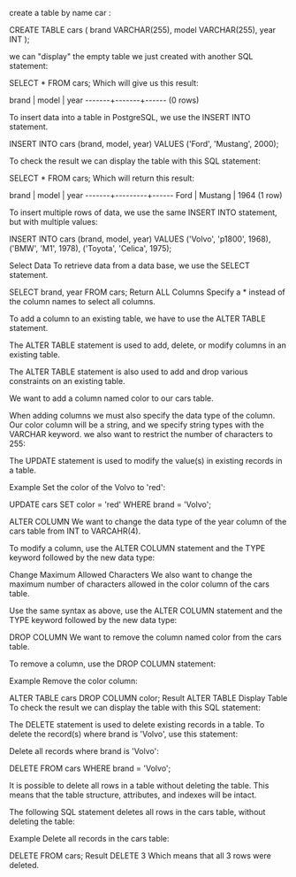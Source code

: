 create a table by name car : 

CREATE TABLE cars (
  brand VARCHAR(255),
  model VARCHAR(255),
  year INT
);

we can "display" the empty table we just created with another SQL statement:

SELECT * FROM cars;
Which will give us this result:

 brand | model | year
-------+-------+------
(0 rows)


To insert data into a table in PostgreSQL, we use the INSERT INTO statement.

INSERT INTO cars (brand, model, year)
VALUES ('Ford', 'Mustang', 2000);

To check the result we can display the table with this SQL statement:

SELECT * FROM cars;
Which will return this result:

 brand |  model  | year
-------+---------+------
 Ford  | Mustang | 1964
(1 row)

To insert multiple rows of data, we use the same INSERT INTO statement, but with multiple values:

INSERT INTO cars (brand, model, year)
VALUES
  ('Volvo', 'p1800', 1968),
  ('BMW', 'M1', 1978),
  ('Toyota', 'Celica', 1975);

Select Data
To retrieve data from a data base, we use the SELECT statement.

SELECT brand, year FROM cars;
Return ALL Columns
Specify a * instead of the column names to select all columns.

To add a column to an existing table, we have to use the ALTER TABLE statement.

The ALTER TABLE statement is used to add, delete, or modify columns in an existing table.

The ALTER TABLE statement is also used to add and drop various constraints on an existing table.

We want to add a column named color to our cars table.

When adding columns we must also specify the data type of the column. Our color column will be a string, and we specify string types with the VARCHAR keyword. we also want to restrict the number of characters to 255:

The UPDATE statement is used to modify the value(s) in existing records in a table.

Example
Set the color of the Volvo to 'red':

UPDATE cars
SET color = 'red'
WHERE brand = 'Volvo';

ALTER COLUMN
We want to change the data type of the year column of the cars table from INT to VARCAHR(4).

To modify a column, use the ALTER COLUMN statement and the TYPE keyword followed by the new data type:

Change Maximum Allowed Characters
We also want to change the maximum number of characters allowed in the color column of the cars table.

Use the same syntax as above, use the ALTER COLUMN statement and the TYPE keyword followed by the new data type:

DROP COLUMN
We want to remove the column named color from the cars table.

To remove a column, use the DROP COLUMN statement:

Example
Remove the color column:

ALTER TABLE cars
DROP COLUMN color;
Result
ALTER TABLE
Display Table
To check the result we can display the table with this SQL statement:

The DELETE statement is used to delete existing records in a table.
To delete the record(s) where brand is 'Volvo', use this statement:

Delete all records where brand is 'Volvo':

DELETE FROM cars
WHERE brand = 'Volvo';

It is possible to delete all rows in a table without deleting the table. This means that the table structure, attributes, and indexes will be intact.

The following SQL statement deletes all rows in the cars table, without deleting the table:

Example
Delete all records in the cars table:

DELETE FROM cars;
Result
DELETE 3
Which means that all 3 rows were deleted.

